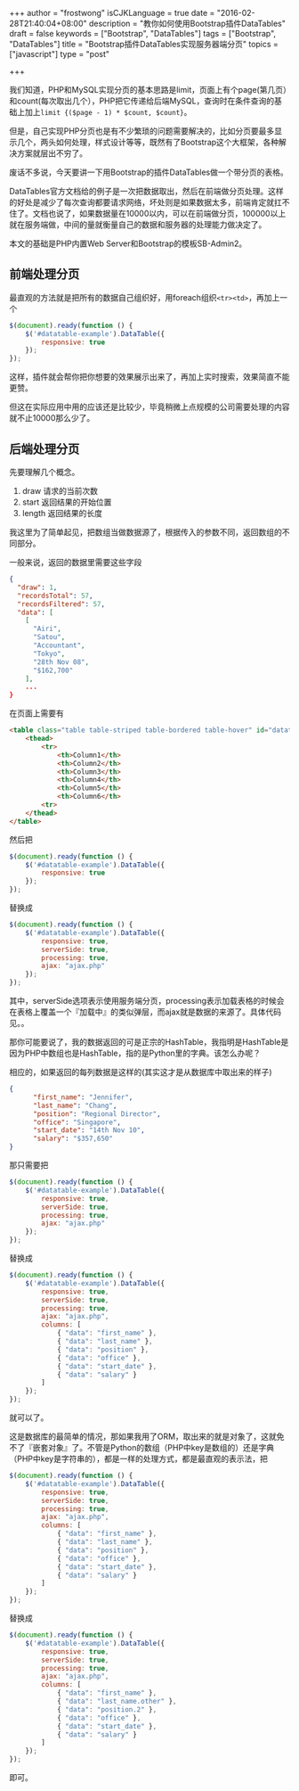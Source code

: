 +++
author = "frostwong"
isCJKLanguage = true
date = "2016-02-28T21:40:04+08:00"
description = "教你如何使用Bootstrap插件DataTables"
draft = false
keywords = ["Bootstrap", "DataTables"]
tags = ["Bootstrap", "DataTables"]
title = "Bootstrap插件DataTables实现服务器端分页"
topics = ["javascript"]
type = "post"

+++

我们知道，PHP和MySQL实现分页的基本思路是limit，页面上有个page(第几页）和count(每次取出几个），PHP把它传递给后端MySQL，查询时在条件查询的基础上加上`limit {($page - 1) * $count, $count}`。

但是，自己实现PHP分页也是有不少繁琐的问题需要解决的，比如分页要最多显示几个，两头如何处理，样式设计等等，既然有了Bootstrap这个大框架，各种解决方案就层出不穷了。

废话不多说，今天要讲一下用Bootstrap的插件DataTables做一个带分页的表格。

DataTables官方文档给的例子是一次把数据取出，然后在前端做分页处理。这样的好处是减少了每次查询都要请求网络，坏处则是如果数据太多，前端肯定就扛不住了。文档也说了，如果数据量在10000以内，可以在前端做分页，100000以上就在服务端做，中间的量就衡量自己的数据和服务器的处理能力做决定了。

本文的基础是PHP内置Web Server和Bootstrap的模板SB-Admin2。

## 前端处理分页

最直观的方法就是把所有的数据自己组织好，用foreach组织`<tr><td>`，再加上一个

```javascript
$(document).ready(function () {
    $('#datatable-example').DataTable({
        responsive: true
    });
});
```

这样，插件就会帮你把你想要的效果展示出来了，再加上实时搜索，效果简直不能更赞。

但这在实际应用中用的应该还是比较少，毕竟稍微上点规模的公司需要处理的内容就不止10000那么少了。

## 后端处理分页

先要理解几个概念。

1. draw 请求的当前次数
2. start 返回结果的开始位置
3. length 返回结果的长度

我这里为了简单起见，把数组当做数据源了，根据传入的参数不同，返回数组的不同部分。

一般来说，返回的数据里需要这些字段

```json
{
  "draw": 1,
  "recordsTotal": 57,
  "recordsFiltered": 57,
  "data": [
    [
      "Airi",
      "Satou",
      "Accountant",
      "Tokyo",
      "28th Nov 08",
      "$162,700"
    ],
    ...
}
```

在页面上需要有

```html
<table class="table table-striped table-bordered table-hover" id="datatable-example">
    <thead>
        <tr>
            <th>Column1</th>
            <th>Column2</th>
            <th>Column3</th>
            <th>Column4</th>
            <th>Column5</th>
            <th>Column6</th>
        <tr>
    </thead>
</table>
```

然后把

```javascript
$(document).ready(function () {
    $('#datatable-example').DataTable({
        responsive: true
    });
});
```

替换成

```javascript
$(document).ready(function () {
    $('#datatable-example').DataTable({
        responsive: true,
        serverSide: true,
        processing: true,
        ajax: "ajax.php"
    });
});
```

其中，serverSide选项表示使用服务端分页，processing表示加载表格的时候会在表格上覆盖一个『加载中』的类似弹层，而ajax就是数据的来源了。具体代码见。。

那你可能要说了，我的数据返回的可是正宗的HashTable，我指明是HashTable是因为PHP中数组也是HashTable，指的是Python里的字典。该怎么办呢？

相应的，如果返回的每列数据是这样的(其实这才是从数据库中取出来的样子)

```json
{
      "first_name": "Jennifer",
      "last_name": "Chang",
      "position": "Regional Director",
      "office": "Singapore",
      "start_date": "14th Nov 10",
      "salary": "$357,650"
}
```

那只需要把

```javascript
$(document).ready(function () {
    $('#datatable-example').DataTable({
        responsive: true,
        serverSide: true,
        processing: true,
        ajax: "ajax.php"
    });
});
```

替换成

```javascript
$(document).ready(function () {
    $('#datatable-example').DataTable({
        responsive: true,
        serverSide: true,
        processing: true,
        ajax: "ajax.php",
        columns: [
            { "data": "first_name" },
            { "data": "last_name" },
            { "data": "position" },
            { "data": "office" },
            { "data": "start_date" },
            { "data": "salary" }
        ]
    });
});
```

就可以了。

这是数据库的最简单的情况，那如果我用了ORM，取出来的就是对象了，这就免不了『嵌套对象』了。不管是Python的数组（PHP中key是数组的）还是字典（PHP中key是字符串的），都是一样的处理方式，都是最直观的表示法，把

```javascript
$(document).ready(function () {
    $('#datatable-example').DataTable({
        responsive: true,
        serverSide: true,
        processing: true,
        ajax: "ajax.php",
        columns: [
            { "data": "first_name" },
            { "data": "last_name" },
            { "data": "position" },
            { "data": "office" },
            { "data": "start_date" },
            { "data": "salary" }
        ]
    });
});
```

替换成

```javascript
$(document).ready(function () {
    $('#datatable-example').DataTable({
        responsive: true,
        serverSide: true,
        processing: true,
        ajax: "ajax.php",
        columns: [
            { "data": "first_name" },
            { "data": "last_name.other" },
            { "data": "position.2" },
            { "data": "office" },
            { "data": "start_date" },
            { "data": "salary" }
        ]
    });
});
```

即可。

